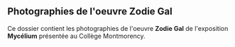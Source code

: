 ## Photographies de l'oeuvre Zodie Gal ##

Ce dossier contient les photographies de l'oeuvre **Zodie Gal** de l'exposition **Mycélium** présentée au Collège Montmorency.

